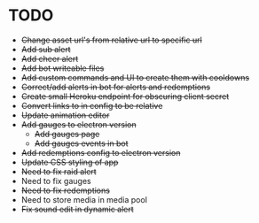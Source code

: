 # TODO

* ~~Change asset url's from relative url to specific url~~
* ~~Add sub alert~~
* ~~Add cheer alert~~
* ~~Add bot writeable files~~
* ~~Add custom commands and UI to create them with cooldowns~~
* ~~Correct/add alerts in bot for alerts and redemptions~~
* ~~Create small Heroku endpoint for obscuring client secret~~
* ~~Convert links to in config to be relative~~
* ~~Update animation editor~~
* ~~Add gauges to electron version~~
    * ~~Add gauges page~~
    * ~~Add gauges events in bot~~
* ~~Add redemptions config to electron version~~
* ~~Update CSS styling of app~~
* ~~Need to fix raid alert~~
* Need to fix gauges
* ~~Need to fix redemptions~~
* Need to store media in media pool
* ~~Fix sound edit in dynamic alert~~